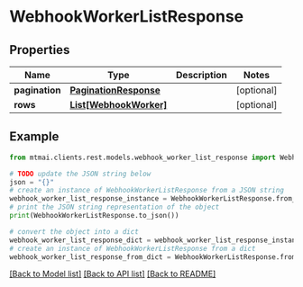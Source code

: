 # WebhookWorkerListResponse


## Properties

Name | Type | Description | Notes
------------ | ------------- | ------------- | -------------
**pagination** | [**PaginationResponse**](PaginationResponse.md) |  | [optional] 
**rows** | [**List[WebhookWorker]**](WebhookWorker.md) |  | [optional] 

## Example

```python
from mtmai.clients.rest.models.webhook_worker_list_response import WebhookWorkerListResponse

# TODO update the JSON string below
json = "{}"
# create an instance of WebhookWorkerListResponse from a JSON string
webhook_worker_list_response_instance = WebhookWorkerListResponse.from_json(json)
# print the JSON string representation of the object
print(WebhookWorkerListResponse.to_json())

# convert the object into a dict
webhook_worker_list_response_dict = webhook_worker_list_response_instance.to_dict()
# create an instance of WebhookWorkerListResponse from a dict
webhook_worker_list_response_from_dict = WebhookWorkerListResponse.from_dict(webhook_worker_list_response_dict)
```
[[Back to Model list]](../README.md#documentation-for-models) [[Back to API list]](../README.md#documentation-for-api-endpoints) [[Back to README]](../README.md)


